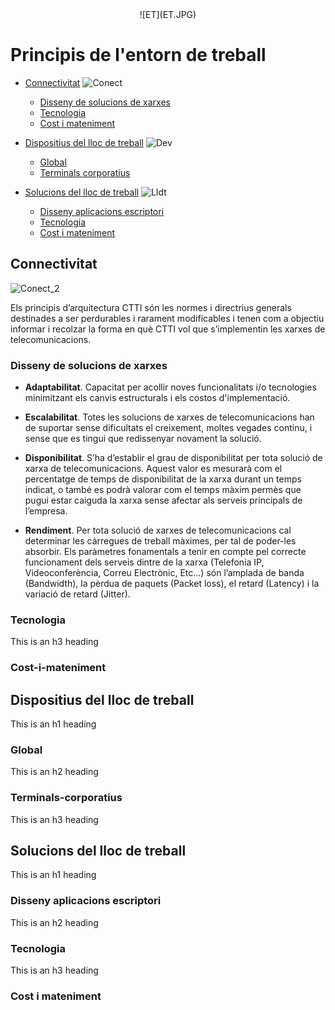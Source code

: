 <div markdown="1" align="center">
  ![ET](ET.JPG)
</div>

# Principis de l'entorn de treball

- [Connectivitat](#connectivitat) ![Conect](Conect.jpg)
  * [Disseny de solucions de xarxes](#disseny-de-solucions-de-xarxes)
  * [Tecnologia](#tecnologia )   
  * [Cost i mateniment](#cost-i-mateniment)
  

- [Dispositius del lloc de treball](#dispositius) ![Dev](Dev.jpg)
  * [Global](#global)
  * [Terminals corporatius](#terminals-corporatius)
        
 
- [Solucions del lloc de treball](#solucions) ![Lldt](LLD.jpg) 
  * [Disseny aplicacions escriptori](#disseny-aplicacions-escriptori)
  * [Tecnologia](#tecnologia )   
  * [Cost i mateniment](#cost-i-mateniment)


<!-- toc -->

## Connectivitat 

![Conect_2](Conect_2.jpg?classes=img.float-left)


Els principis d’arquitectura CTTI són les normes i directrius generals destinades a ser perdurables i rarament modificables i tenen com a objectiu informar i recolzar la forma en què CTTI vol que s’implementin les xarxes de telecomunicacions.

### Disseny de solucions de xarxes

-	**Adaptabilitat**. Capacitat per acollir noves funcionalitats i/o tecnologies minimitzant els canvis estructurals i els costos d'implementació.

-	**Escalabilitat**. Totes les solucions de xarxes de telecomunicacions han de suportar sense dificultats el creixement, moltes vegades continu, i sense que es tingui que redissenyar novament la solució. 

-	**Disponibilitat**. S’ha d’establir el grau de disponibilitat per tota solució de xarxa de telecomunicacions. Aquest valor es mesurarà com el percentatge de temps de disponibilitat de la xarxa durant un temps indicat, o també es podrà valorar com el temps màxim permès que pugui estar caiguda la xarxa sense afectar als serveis principals de l’empresa. 

-	**Rendiment**. Per tota solució de xarxes de telecomunicacions cal determinar les càrregues de treball màximes, per tal de poder-les absorbir. Els paràmetres fonamentals a tenir en compte pel correcte funcionament dels serveis dintre de la xarxa (Telefonia IP, Videoconferència, Correu Electrònic, Etc...) són l’amplada de banda (Bandwidth), la pèrdua de paquets (Packet loss), el retard (Latency) i la variació de retard (Jitter). 

### Tecnologia

This is an h3 heading

### Cost-i-mateniment

## Dispositius del lloc de treball

This is an h1 heading

### Global

This is an h2 heading

### Terminals-corporatius

This is an h3 heading

## Solucions del lloc de treball

This is an h1 heading

### Disseny aplicacions escriptori

This is an h2 heading

### Tecnologia

This is an h3 heading

### Cost i mateniment

